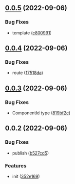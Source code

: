 

## [0.0.5](https://github.com/JasKang/miniprogram-test-util/compare/0.0.4...0.0.5) (2022-09-06)


### Bug Fixes

* template ([c800991](https://github.com/JasKang/miniprogram-test-util/commit/c8009913642f59833cc7c0ddc0051ad9a15189ae))

## [0.0.4](https://github.com/JasKang/miniprogram-test-util/compare/0.0.3...0.0.4) (2022-09-06)


### Bug Fixes

* route ([17518da](https://github.com/JasKang/miniprogram-test-util/commit/17518dae035d9c1ce672b45e67499589cfdceb08))

## [0.0.3](https://github.com/JasKang/miniprogram-test-util/compare/0.0.2...0.0.3) (2022-09-06)


### Bug Fixes

* ComponentId type ([819bf2c](https://github.com/JasKang/miniprogram-test-util/commit/819bf2c2e90e27b02a88f03c8e4ada90679a90b8))

## 0.0.2 (2022-09-06)


### Bug Fixes

* publish ([b527cd5](https://github.com/JasKang/miniprogram-test-util/commit/b527cd5a37136cab3aea32b8104b56acb2e6b1f9))


### Features

* init ([352e169](https://github.com/JasKang/miniprogram-test-util/commit/352e1696277ceb0707345c14e02f720c17e9c185))